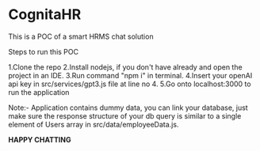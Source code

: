 # CognitaHR

This is a POC of a smart HRMS chat solution

Steps to run this POC

1.Clone the repo
2.Install nodejs, if you don't have already and open the project in an IDE.
3.Run command "npm i" in terminal.
4.Insert your openAI api key in src/services/gpt3.js file at line no 4.
5.Go onto localhost:3000 to run the application

Note:- Application contains dummy data, you can link your database, just make sure the response structure of your db query
        is similar to a single element of Users array in src/data/employeeData.js.



******************HAPPY CHATTING******************
